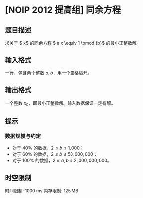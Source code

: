# [NOIP 2012 提高组] 同余方程

## 题目描述

求关于 $ x$ 的同余方程 $ a x \equiv 1 \pmod {b}$ 的最小正整数解。


## 输入格式

一行，包含两个整数 $a,b$，用一个空格隔开。


## 输出格式

一个整数 $x_0$，即最小正整数解。输入数据保证一定有解。


## 提示

### 数据规模与约定

- 对于 $40\%$ 的数据，$2 ≤b≤ 1,000$；
- 对于 $60\%$ 的数据，$2 ≤b≤ 50,000,000$；
- 对于 $100\%$ 的数据，$2 ≤a, b≤ 2,000,000,000$。



## 时空限制

时间限制: 1000 ms
内存限制: 125 MB

